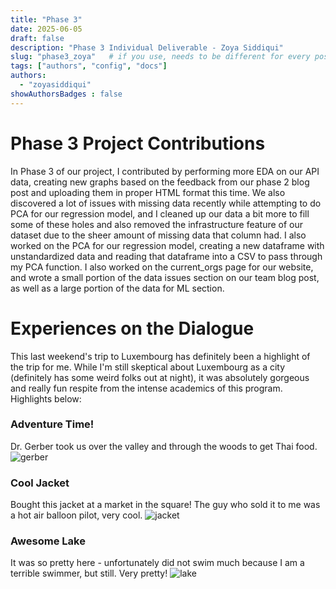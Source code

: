 ```yaml
---
title: "Phase 3"
date: 2025-06-05
draft: false
description: "Phase 3 Individual Deliverable - Zoya Siddiqui"
slug: "phase3_zoya"   # if you use, needs to be different for every post
tags: ["authors", "config", "docs"]
authors:
  - "zoyasiddiqui"
showAuthorsBadges : false
---
```


# Phase 3 Project Contributions
In Phase 3 of our project, I contributed by performing more EDA on our API data, creating new graphs based on the feedback from our phase 2 blog post and uploading them in proper HTML format this time. We also discovered a lot of issues with missing data recently while attempting to do PCA for our regression model, and I cleaned up our data a bit more to fill some of these holes and also removed the infrastructure feature of our dataset due to the sheer amount of missing data that column had. I also worked on the PCA for our regression model, creating a new dataframe with unstandardized data and reading that dataframe into a CSV to pass through my PCA function. I also worked on the current_orgs page for our website, and wrote a small portion of the data issues section on our team blog post, as well as a large portion of the data for ML section.

# Experiences on the Dialogue
This last weekend's trip to Luxembourg has definitely been a highlight of the trip for me. While I'm still skeptical about Luxembourg as a city (definitely has some weird folks out at night), it was absolutely gorgeous and really fun respite from the intense academics of this program. Highlights below:

### Adventure Time!
Dr. Gerber took us over the valley and through the woods to get Thai food.
![gerber](/gerber.jpg)

### Cool Jacket
Bought this jacket at a market in the square! The guy who sold it to me was a hot air balloon pilot, very cool.
![jacket](/jacket.jpg)

### Awesome Lake
It was so pretty here - unfortunately did not swim much because I am a terrible swimmer, but still. Very pretty!
![lake](/lake.jpg)



